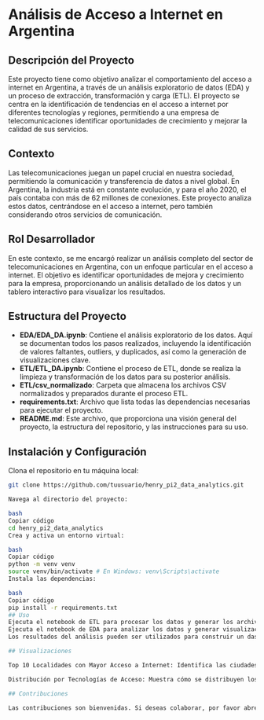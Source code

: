 # Análisis de Acceso a Internet en Argentina

## Descripción del Proyecto

Este proyecto tiene como objetivo analizar el comportamiento del acceso a internet en Argentina, a través de un análisis exploratorio de datos (EDA) y un proceso de extracción, transformación y carga (ETL). El proyecto se centra en la identificación de tendencias en el acceso a internet por diferentes tecnologías y regiones, permitiendo a una empresa de telecomunicaciones identificar oportunidades de crecimiento y mejorar la calidad de sus servicios.

## Contexto

Las telecomunicaciones juegan un papel crucial en nuestra sociedad, permitiendo la comunicación y transferencia de datos a nivel global. En Argentina, la industria está en constante evolución, y para el año 2020, el país contaba con más de 62 millones de conexiones. Este proyecto analiza estos datos, centrándose en el acceso a internet, pero también considerando otros servicios de comunicación.

## Rol Desarrollador

En este contexto, se me encargó realizar un análisis completo del sector de telecomunicaciones en Argentina, con un enfoque particular en el acceso a internet. El objetivo es identificar oportunidades de mejora y crecimiento para la empresa, proporcionando un análisis detallado de los datos y un tablero interactivo para visualizar los resultados.

## Estructura del Proyecto

- **EDA/EDA_DA.ipynb**: Contiene el análisis exploratorio de los datos. Aquí se documentan todos los pasos realizados, incluyendo la identificación de valores faltantes, outliers, y duplicados, así como la generación de visualizaciones clave.
- **ETL/ETL_DA.ipynb**: Contiene el proceso de ETL, donde se realiza la limpieza y transformación de los datos para su posterior análisis.
- **ETL/csv_normalizado**: Carpeta que almacena los archivos CSV normalizados y preparados durante el proceso ETL.
- **requirements.txt**: Archivo que lista todas las dependencias necesarias para ejecutar el proyecto.
- **README.md**: Este archivo, que proporciona una visión general del proyecto, la estructura del repositorio, y las instrucciones para su uso.

## Instalación y Configuración

Clona el repositorio en tu máquina local:

```bash
git clone https://github.com/tuusuario/henry_pi2_data_analytics.git

Navega al directorio del proyecto:

bash
Copiar código
cd henry_pi2_data_analytics
Crea y activa un entorno virtual:

bash
Copiar código
python -m venv venv
source venv/bin/activate # En Windows: venv\Scripts\activate
Instala las dependencias:

bash
Copiar código
pip install -r requirements.txt
## Uso
Ejecuta el notebook de ETL para procesar los datos y generar los archivos normalizados.
Ejecuta el notebook de EDA para analizar los datos y generar visualizaciones.
Los resultados del análisis pueden ser utilizados para construir un dashboard en Power BI u otra herramienta de visualización.

## Visualizaciones

Top 10 Localidades con Mayor Acceso a Internet: Identifica las ciudades con mayor penetración de internet.

Distribución por Tecnologías de Acceso: Muestra cómo se distribuyen los accesos a internet entre diferentes tecnologías.

## Contribuciones

Las contribuciones son bienvenidas. Si deseas colaborar, por favor abre un issue o envía un pull request.